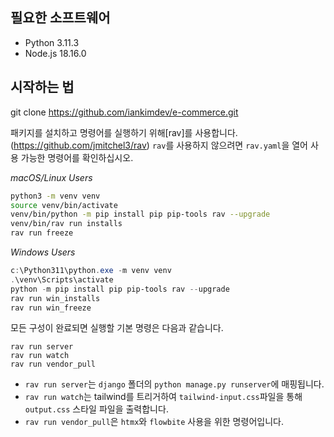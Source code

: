 ## 필요한 소프트웨어

- Python 3.11.3
- Node.js 18.16.0

## 시작하는 법

git clone https://github.com/iankimdev/e-commerce.git

패키지를 설치하고 명령어를 실행하기 위해[rav]를 사용합니다. (https://github.com/jmitchel3/rav)
`rav`를 사용하지 않으려면 `rav.yaml`을 열어 사용 가능한 명령어를 확인하십시오.

_macOS/Linux Users_

```bash
python3 -m venv venv
source venv/bin/activate
venv/bin/python -m pip install pip pip-tools rav --upgrade
venv/bin/rav run installs
rav run freeze
```

_Windows Users_

```powershell
c:\Python311\python.exe -m venv venv
.\venv\Scripts\activate
python -m pip install pip pip-tools rav --upgrade
rav run win_installs
rav run win_freeze
```

모든 구성이 완료되면 실행할 기본 명령은 다음과 같습니다.

```
rav run server
rav run watch
rav run vendor_pull
```

- `rav run server`는 `django` 폴더의 `python manage.py runserver`에 매핑됩니다.
- `rav run watch`는 tailwind를 트리거하여 `tailwind-input.css`파일을 통해 `output.css` 스타일 파일을 출력합니다.
- `rav run vendor_pull`은 `htmx`와 `flowbite` 사용을 위한 명령어입니다.
